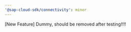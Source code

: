 ```yaml
---
'@sap-cloud-sdk/connectivity': minor
---
```


[New Feature] Dummy, should be removed after testing!!!!
